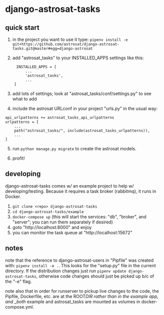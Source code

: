 # django-astrosat-tasks

## quick start

1.  in the project you want to use it type:
    `pipenv install -e git+https://github.com/astrosat/django-astrosat-tasks.git@master#egg=django-astrosat`

2.  add "astrosat_tasks" to your INSTALLED_APPS settings like this:

```
     INSTALLED_APPS = [
         ...
         'astrosat_tasks',
         ...
    ]
```

3.  add lots of settings; look at "astrosat_tasks/conf/settings.py" to see what to add

4.  include the astrosat URLconf in your project "urls.py" in the usual way:

```
api_urlpatterns += astrosat_tasks_api_urlpatterns
urlpatterns = [
    ...
    path("astrosat_tasks/", include(astrosat_tasks_urlpatterns)),
    ...
]
```

5.  run `python manage.py migrate` to create the astrosat models.

6.  profit!

## developing

django-astrosat-tasks comes w/ an example project to help w/ developing/testing. Because it requires a task broker (rabbitmq), it runs in Docker.

1. `git clone <repo> django-astrosat-tasks`
2. `cd django-astrosat-tasks/example`
3. `docker-compose up` (this will start the services: "db", "broker", and "server"; you can run them separately if desired)
4. goto "http://localhost:8000" and enjoy
5. you can monitor the task queue at "http://localhost:15672"

## notes

note that the reference to django-astrosat-users in "Pipfile" was created with: `pipenv install -e .`. This looks for the "setup.py" file in the current directory. If the distribution changes just run `pipenv update django-astrosat-tasks`, otherwise code changes should just be picked up b/c of the "-e" flag.

note also that in order for runserver to pickup live changes to the code, the Pipfile, Dockerfile, etc. are at the ROOT*DIR rather than in the example app, and \_both* example and astrosat_tasks are mounted as volumes in docker-compose.yml.
